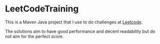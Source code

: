 # LeetCodeTraining
This is a Maven Java project that I use to do challenges at [Leetcode](https://leetcode.com/). 

The solutions aim to have good performance and decent readability but do not aim for the perfect score.
